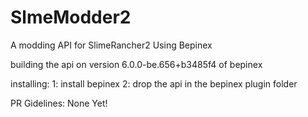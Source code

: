 # SlmeModder2
A modding API for SlimeRancher2 Using Bepinex

building the api on version 6.0.0-be.656+b3485f4 of bepinex

installing: 
  1: install bepinex
  2: drop the api in the bepinex plugin folder

PR Gidelines:
  None Yet!
